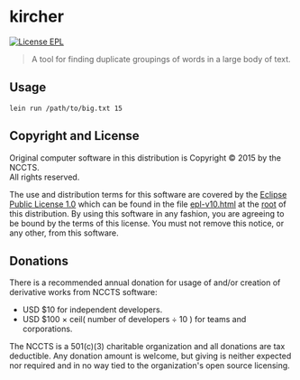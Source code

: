 kircher
=========

[![License EPL](https://img.shields.io/badge/license-EPL-brightgreen.svg?style=flat)](http://opensource.org/licenses/EPL-1.0)

> A tool for finding duplicate groupings of words in a large body of text.

## Usage

```
lein run /path/to/big.txt 15
```

## Copyright and License

Original computer software in this distribution is Copyright &copy; 2015 by the NCCTS.<br>All rights reserved.

The use and distribution terms for this software are covered by the [Eclipse Public License 1.0](http://opensource.org/licenses/eclipse-1.0.php) which can be found in the file [epl-v10.html](http://nccts.github.io/kircher/epl-v10.html) at the [root](https://github.com/NCCTS/kircher/tree/master/) of this distribution. By using this software in any fashion, you are agreeing to be bound by the terms of this license. You must not remove this notice, or any other, from this software.

## Donations

There is a recommended annual donation for usage of and/or creation of derivative works from NCCTS software:

* USD &#36;10 for independent developers.
* USD &#36;100 &#215; ceil&#40; number of developers &#247; 10 &#41; for teams and corporations.

The NCCTS is a 501(c)(3) charitable organization and all donations are tax deductible. Any donation amount is welcome, but giving is neither expected nor required and in no way tied to the organization's open source licensing.
